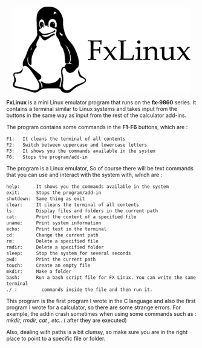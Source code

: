 <p align="center">
<img src="https://raw.githubusercontent.com/mohdmot/FxLinux/main/logo.png" width="470"></img>
</p>


**FxLinux** is a mini Linux emulator program that runs on the **fx-9860** series. It contains a terminal similar to Linux systems and takes input from the buttons in the same way as input from the rest of the calculator add-ins.

The program contains some commands in the **F1-F6** buttons, which are :

```
F1:   It cleans the terminal of all contents
F2:   Switch between uppercase and lowercase letters
F3:   It shows you the commands available in the system
F6:   Stops the program/add-in
```

The program is a Linux emulator, So of course there will be text commands that you can use and interact with the system with, which are :

```
help:      It shows you the commands available in the system
exit:      Stops the program/add-in
shutdown:  Same thing as exit
clear:     It cleans the terminal of all contents
ls:        Display files and folders in the current path
cat:       Print the content of a specified file
uname:     Print system information
echo:      Print text in the terminal
cd:        Change the current path
rm:        Delete a specified file
rmdir:     Delete a specified folder
sleep:     Stop the system for several seconds
pwd:       Print the current path
touch:     Create an empty file
mkdir:     Make a folder
bash:      Run a bash script file for FX Linux. You can write the same terminal 
./ :         commands inside the file and then run it.
```


This program is the first program I wrote in the C language and also the first program I wrote for a calculator, so there are some strange errors. For example, the addin crash sometimes when using some commands such as : *mkdir, rmdir, cat , etc..* ( after they are executed)

Also, dealing with paths is a bit clumsy, so make sure you are in the right place to point to a specific file or folder.
